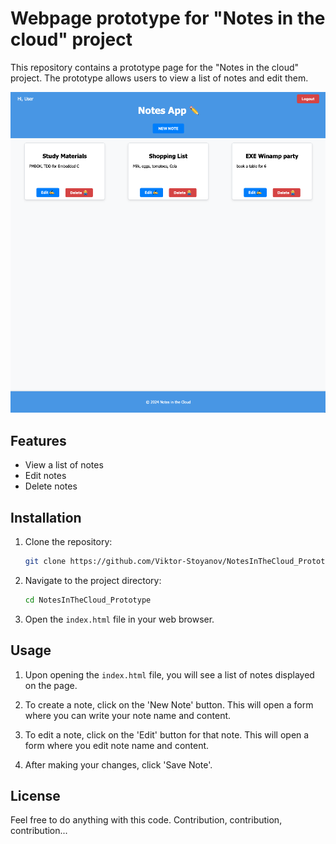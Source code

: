 # Webpage prototype for "Notes in the cloud" project


This repository contains a prototype page for the "Notes in the cloud" project. The prototype allows users to view a list of notes and edit them.

![Screenshot](screenshot.png)

## Features

- View a list of notes
- Edit notes
- Delete notes

## Installation

1. Clone the repository:

    ```bash
    git clone https://github.com/Viktor-Stoyanov/NotesInTheCloud_Prototype.git
    ```

2. Navigate to the project directory:

    ```bash
    cd NotesInTheCloud_Prototype
    ```

3. Open the `index.html` file in your web browser.

## Usage

1. Upon opening the `index.html` file, you will see a list of notes displayed on the page.

2. To create a note, click on the 'New Note' button. This will open a form where you can write your note name and content.

2. To edit a note, click on the 'Edit' button for that note. This will open a form where you edit note name and content.

3. After making your changes, click 'Save Note'.

## License

Feel free to do anything with this code. Contribution, contribution, contribution...
